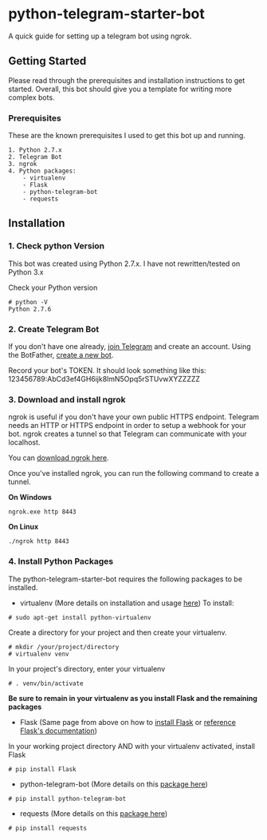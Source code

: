 # python-telegram-starter-bot
A quick guide for setting up a telegram bot using ngrok.

## Getting Started

Please read through the prerequisites and installation instructions to get started. Overall, this bot should give you a template for writing more complex bots.

### Prerequisites
These are the known prerequisites I used to get this bot up and running.

```
1. Python 2.7.x
2. Telegram Bot
3. ngrok
4. Python packages:
    - virtualenv
    - Flask
    - python-telegram-bot
    - requests
```
## Installation
### 1. Check python Version

This bot was created using Python 2.7.x. I have not rewritten/tested on Python 3.x

Check your Python version
```
# python -V
Python 2.7.6
```

### 2. Create Telegram Bot

If you don't have one already, [join Telegram](https://telegram.org/) and create an account. Using the BotFather, [create a new bot](https://telegram.me/BotFather). 

Record your bot's TOKEN. It should look something like this: 123456789:AbCd3ef4GH6ijk8lmN5Opq5rSTUvwXYZZZZZ

### 3. Download and install ngrok

ngrok is useful if you don't have your own public HTTPS endpoint. Telegram needs an HTTP or HTTPS endpoint in order to setup a webhook for your bot. ngrok creates a tunnel so that Telegram can communicate with your localhost.

You can [download ngrok here](https://ngrok.com/download).

Once you've installed ngrok, you can run the following command to create a tunnel.

**On Windows**
```
ngrok.exe http 8443
```
**On Linux**
```
./ngrok http 8443
```

### 4. Install Python Packages

The python-telegram-starter-bot requires the following packages to be installed.

- virtualenv (More details on installation and usage [here](http://flask.pocoo.org/docs/0.12/installation/))
To install:
```
# sudo apt-get install python-virtualenv
```
Create a directory for your project and then create your virtualenv.
```
# mkdir /your/project/directory
# virtualenv venv
```
In your project's directory, enter your virtualenv
```
# . venv/bin/activate
```
**Be sure to remain in your virtualenv as you install Flask and the remaining packages**
- Flask (Same page from above on how to [install Flask](http://flask.pocoo.org/docs/0.12/installation/) or [reference Flask's documentation](http://flask.pocoo.org/docs/0.12/installation/))

In your working project directory AND with your virtualenv activated, install Flask
```
# pip install Flask
```
- python-telegram-bot (More details on this [package here](https://github.com/python-telegram-bot/python-telegram-bot))
```
# pip install python-telegram-bot
```
- requests (More details on this [package here](http://docs.python-requests.org/en/master/))
```
# pip install requests
```

